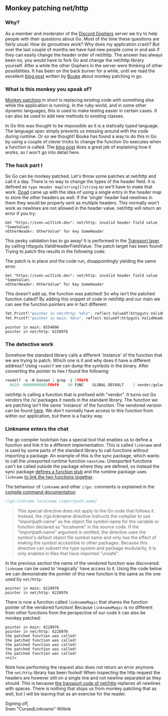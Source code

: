 ## Monkey patching net/http

### Why?
As a member and moderator of the [Discord Gophers](https://discord.gg/SebpMy5ZfM) server we try to help
people with their questions about Go. Most of the time these questions
are fairly usual: How do goroutines work? Why does my application crash?
But over the last couple of months we have had new people come in and
ask if they can easily change the header order of net/http. The answer
has always been no, you would have to fork Go and change the net/http
library yourself. After a while the other Gophers in the server were
thinking of other possibilities. It has been on the back burner for a
while, until we read the excellent [blog post](https://bou.ke/blog/monkey-patching-in-go/) 
written by [Bouke](https://github.com/bouk) about monkey patching in go.

### What is this monkey you speak of?
[Monkey patching](https://en.wikipedia.org/wiki/Monkey_patch) in short
is replacing existing code with something else while the application is 
running. In the ruby world, and in some other dynamic languages, this
is used to make testing easier in certain cases. It can also be used
to add new methods to existing classes. 

In Go this was thought to be impossible as it is a statically typed 
language. The language spec simply prevents us messing around with 
the code during runtime. Or so we thought! Bouke has found a way to do
this in Go by using a couple of clever tricks to change the function Go
executes when a function is called. The [blog post](https://bou.ke/blog/monkey-patching-in-go/) 
does a great job of explaining how it works, so I won't go into detail here.

### The hack part I
So Go can be monkey patched. Let's throw some patches at net/http and 
call it a day. There is no way to change the types of the header field.
It is defined as `type Header map[string][]string` so we'll have to
make that work. [Doad](https://github.com/zacharyburkett) came up with the idea
of using a single entry in the header map to store the other headers as
well. If the 'single' header had newlines in them they would be properly
sent as multiple headers. This normally won't work as newlines are not
allowed in the header value. net/http will return an error if
you try:

<script src="https://gist.github.com/svenwiltink/8e592735143e4d665790ce33a3250fc6.js"></script>


```text
Get "https://sven.wiltink.dev": net/http: invalid header field value "SomeValue\
nOtherHeader: OtherValue" for key SomeHeader
```

This pesky validation has to go away! It is performed in the [Transport layer](https://github.com/golang/go/blob/b1be1428dc7d988c2be9006b1cbdf3e513d299b6/src/net/http/transport.go#L514
) by calling httpguts.ValidHeaderFieldValue. The patch target has been found!
Trying to patch this results in the following code:

<script src="https://gist.github.com/svenwiltink/8850a82a12460e3efb658b0def752bc1.js"></script>

The patch is in place and the code run, disappointingly yielding the same
error.

```text
Get "https://sven.wiltink.dev": net/http: invalid header field value "SomeValue\
nOtherHeader: OtherValue" for key SomeHeader
```

This doesn't add up, the function was patched! So why isn't the patched function called?
By adding this snippet of code in net/http and our main we can see the function pointers
are in fact different:
```go
fmt.Printf("pointer in net/http: %d\n", reflect.ValueOf(httpguts.ValidHeaderFieldValue).Pointer())
fmt.Printf("pointer in main: %d\n", reflect.ValueOf(httpguts.ValidHeaderFieldValue).Pointer())
```
```
pointer in main: 6554096
pointer in net/http: 6228976
```

### The detective work
Somehow the standard library calls a different 'instance' of the function that we are trying
to patch. Which one is it and why does it have a different address? Using `readelf` we can dump
the symbols in the binary. After converting the pointer to hex I found the following:
````go
readelf -a -W banaan | grep -i 5f0bf0     
  6610: 00000000005f0bf0    60 FUNC    GLOBAL DEFAULT    1 vendor/golang.org/x/net/http/httpguts.ValidHeaderFieldValue
````
net/http is calling a function that is prefixed with "vendor". It turns out Go vendors the 
/x/ packages it needs in the standard library. The function we are patching isn't the
same 'instance' of the function. The vendored version can be found [here](https://github.com/golang/go/tree/c5cf6624076a644906aa7ec5c91c4e01ccd375d3/src/vendor/golang.org/x/net/http/httpguts).
We don't normally have access to this function from within our application, but there is 
a hacky way.

### Linkname enters the chat
The go compiler toolchain has a special tool that enables us to define a function and link it
to a different implementation. This is called `linkname` and is used by some parts of the standard
library to call functions without importing a package. An example of this is the sync package, which
wants to call the unexported runtime function `nanotime`. Unexported functions can't be called outside
the package where they are defined, so instead the sync package [defines a function stub](https://github.com/golang/go/blob/0a820007e70fdd038950f28254c6269cd9588c02/src/sync/runtime.go#L57)
and the runtime package uses `linkname` [to link the two functions together](https://github.com/golang/go/blob/0a820007e70fdd038950f28254c6269cd9588c02/src/runtime/sema.go#L614).

The behaviour of `linkname` and other `//go:` comments is explained in the [compile command documentation](https://golang.org/cmd/compile/)
```go
//go:linkname localname [importpath.name]
```
> This special directive does not apply to the Go code that follows it. Instead, the //go:linkname directive instructs the compiler to use “importpath.name” as the object file symbol name for the variable or function declared as “localname” in the source code. If the “importpath.name” argument is omitted, the directive uses the symbol's default object file symbol name and only has the effect of making the symbol accessible to other packages. Because this directive can subvert the type system and package modularity, it is only enabled in files that have imported "unsafe".

In the previous section the name of the vendored function was discovered. `linkname` can
be used to 'magically' have access to it. Using the code below we can demonstrate the pointer of this
new function is the same as the one used by `net/http`:

<script src="https://gist.github.com/svenwiltink/f6deda1983c555a14032cf0f72e77501.js"></script>
```text
pointer in main: 6228976
pointer in net/http: 6228976
```

There is now a function called `linknameMagic` that shares the function pointer of the vendored
function! Because `linknameMagic` is no different from other functions from the perspective of
our code it can also be monkey patched:

<script src="https://gist.github.com/svenwiltink/423ca78638668eb46c7e97dfd64973f2.js"></script>

```text
pointer in main: 6228976
pointer in net/http: 6228976
the patched function was called!
the patched function was called!
the patched function was called!
the patched function was called!
the patched function was called!
<nil>
```

Note how performing the request also does not return an error anymore. The `net/http` library
has been fooled! When inspecting the http request the headers are however still on a single line 
and not newline separated as they should. This is because [the transport code of net/http](https://github.com/golang/go/blob/0a820007e70fdd038950f28254c6269cd9588c02/src/net/http/header.go#L186)
replaces all newlines with spaces. There is nothing that stops us from monkey patching that
as well, but I will be leaving that as an exercise for the reader.


Signing off,  
Sven "CursedLinkname" Wiltink
